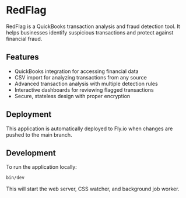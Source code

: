 # RedFlag

RedFlag is a QuickBooks transaction analysis and fraud detection tool. It helps businesses identify suspicious transactions and protect against financial fraud.

## Features

- QuickBooks integration for accessing financial data
- CSV import for analyzing transactions from any source
- Advanced transaction analysis with multiple detection rules
- Interactive dashboards for reviewing flagged transactions
- Secure, stateless design with proper encryption

## Deployment

This application is automatically deployed to Fly.io when changes are pushed to the main branch.

## Development

To run the application locally:

```bash
bin/dev
```

This will start the web server, CSS watcher, and background job worker.
